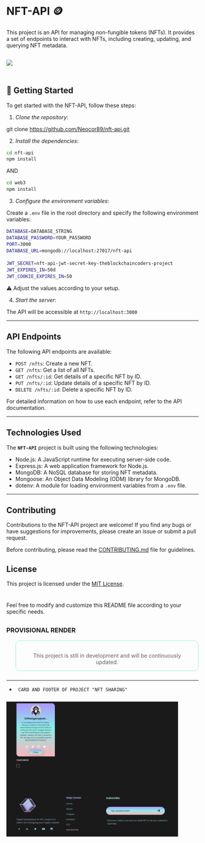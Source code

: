 # **NFT-API** 🪙

This project is an API for managing non-fungible tokens (NFTs). It provides a set of endpoints to interact with NFTs, including creating, updating, and querying NFT metadata.

<img src="https://res.cloudinary.com/dwoifuutn/image/upload/v1687802962/nft-api_zwa5ib.png" style="max-width: 400px; height: 400px; margin-top: 15px; margin-bottom: 10px;"/>

#

## 🚀 **Getting Started**

To get started with the NFT-API, follow these steps:

1. _Clone the repository_:

git clone https://github.com/Neocor89/nft-api.git

2. _Install the dependencies_:

```bash
cd nft-api
npm install
```

AND

```bash
cd web3
npm install
```

3. _Configure the environment variables_:

Create a `.env` file in the root directory and specify the following environment variables:

```bash
DATABASE=DATABASE_STRING
DATABASE_PASSWORD=YOUR_PASSWORD
PORT=3000
DATABASE_URL=mongodb://localhost:27017/nft-api

JWT_SECRET=nft-api-jwt-secret-key-theblockchaincoders-project
JWT_EXPIRES_IN=50d
JWT_COOKIE_EXPIRES_IN=50
```

⚠️ Adjust the values according to your setup.

<div style="margin-top: 10px;"></div>

4. _Start the server_:

The API will be accessible at `http://localhost:3000`

---

<div style="margin-top: 20px;"></div>

## **API Endpoints**

The following API endpoints are available:

- `POST /nfts`: Create a new NFT.
- `GET /nfts`: Get a list of all NFTs.
- `GET /nfts/:id`: Get details of a specific NFT by ID.
- `PUT /nfts/:id`: Update details of a specific NFT by ID.
- `DELETE /nfts/:id`: Delete a specific NFT by ID.

For detailed information on how to use each endpoint, refer to the API documentation.

---

<div style="margin-top: 20px;"></div>

## **Technologies Used**

<!-- ADDING GIT BADGES -->

The **`NFT-API`** project is built using the following technologies:

- Node.js: A JavaScript runtime for executing server-side code.
- Express.js: A web application framework for Node.js.
- MongoDB: A NoSQL database for storing NFT metadata.
- Mongoose: An Object Data Modeling (ODM) library for MongoDB.
- dotenv: A module for loading environment variables from a `.env` file.

---

<div style="margin-top: 20px;"></div>

## **Contributing**

Contributions to the NFT-API project are welcome! If you find any bugs or have suggestions for improvements, please create an issue or submit a pull request.

Before contributing, please read the [CONTRIBUTING.md](CONTRIBUTING.md) file for guidelines.

## **License**

This project is licensed under the [MIT License](LICENSE).

#

Feel free to modify and customize this README file according to your specific needs.

<div style="margin-top: 30px;"></div>

### **PROVISIONAL RENDER**

<blockquote style="border: 1px solid #8DECD9; padding: 1rem 1rem 0; border-radius: 0.75rem; margin-bottom: 1.5rem;">
<p style="text-align: center;">This project is still in development and will be continuously updated.<P>
</blockquote>

---

- ` CARD AND FOOTER OF PROJECT "NFT SHARING"`

<img src="./public/README-asset/NFTAPI-render2.png" style="max-width: 450px; margin: 10px 0px 20px 0;" alt="Footer of NFT sharing project" />
